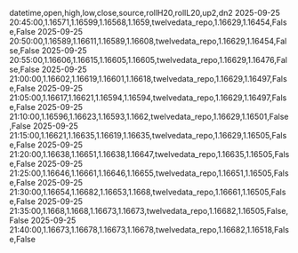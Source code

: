 datetime,open,high,low,close,source,rollH20,rollL20,up2,dn2
2025-09-25 20:45:00,1.16571,1.16599,1.16568,1.1659,twelvedata_repo,1.16629,1.16454,False,False
2025-09-25 20:50:00,1.16589,1.16611,1.16589,1.16608,twelvedata_repo,1.16629,1.16454,False,False
2025-09-25 20:55:00,1.16606,1.16615,1.16605,1.16605,twelvedata_repo,1.16629,1.16476,False,False
2025-09-25 21:00:00,1.16602,1.16619,1.16601,1.16618,twelvedata_repo,1.16629,1.16497,False,False
2025-09-25 21:05:00,1.16617,1.16621,1.16594,1.16594,twelvedata_repo,1.16629,1.16497,False,False
2025-09-25 21:10:00,1.16596,1.16623,1.16593,1.1662,twelvedata_repo,1.16629,1.16501,False,False
2025-09-25 21:15:00,1.16621,1.16635,1.16619,1.16635,twelvedata_repo,1.16629,1.16505,False,False
2025-09-25 21:20:00,1.16638,1.16651,1.16638,1.16647,twelvedata_repo,1.16635,1.16505,False,False
2025-09-25 21:25:00,1.16646,1.16661,1.16646,1.16655,twelvedata_repo,1.16651,1.16505,False,False
2025-09-25 21:30:00,1.16654,1.16682,1.16653,1.1668,twelvedata_repo,1.16661,1.16505,False,False
2025-09-25 21:35:00,1.1668,1.1668,1.16673,1.16673,twelvedata_repo,1.16682,1.16505,False,False
2025-09-25 21:40:00,1.16673,1.16678,1.16673,1.16678,twelvedata_repo,1.16682,1.16518,False,False
